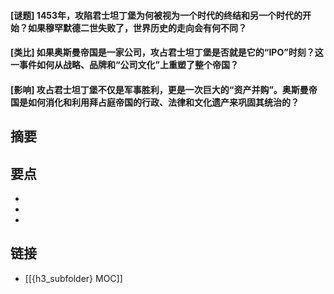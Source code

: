 #### [谜题] 1453年，攻陷君士坦丁堡为何被视为一个时代的终结和另一个时代的开始？如果穆罕默德二世失败了，世界历史的走向会有何不同？


#### [类比] 如果奥斯曼帝国是一家公司，攻占君士坦丁堡是否就是它的“IPO”时刻？这一事件如何从战略、品牌和“公司文化”上重塑了整个帝国？


#### [影响] 攻占君士坦丁堡不仅是军事胜利，更是一次巨大的“资产并购”。奥斯曼帝国是如何消化和利用拜占庭帝国的行政、法律和文化遗产来巩固其统治的？


## 摘要


## 要点

- 
- 
- 

## 链接

- [[{h3_subfolder} MOC]]
